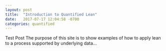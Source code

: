 ```yaml
---
layout: post
title:  "Introduction to Quantified Lean"
date:   2017-07-17 12:04:58 -0700
categories: quantified
---
```


Test Post
The purpose of this site is to show examples of how to apply lean to a process supported by underlying data...


